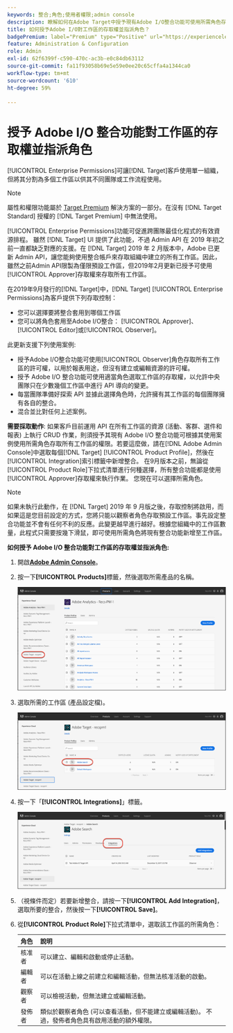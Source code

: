```yaml
---
keywords: 整合;角色;使用者權限;admin console
description: 瞭解如何在Adobe Target中授予現有Adobe I/O整合功能可使用所需角色存取所有工作區的許可權。
title: 如何授予Adobe I/O對工作區的存取權並指派角色？
badgePremium: label="Premium" type="Positive" url="https://experienceleague.adobe.com/docs/target/using/introduction/intro.html?lang=en#premium newtab=true" tooltip="檢視Target Premium包含的內容。"
feature: Administration & Configuration
role: Admin
exl-id: 62f6399f-c590-470c-ac3b-e0c84db63112
source-git-commit: fa11f93058b69e5e59e0ee20c65cffa4a1344ca0
workflow-type: tm+mt
source-wordcount: '610'
ht-degree: 59%

---
```


# 授予 Adobe I/O 整合功能對工作區的存取權並指派角色

[!UICONTROL Enterprise Permissions]可讓[!DNL Target]客戶使用單一組織，但將其分割為多個工作區以供其不同團隊或工作流程使用。

>[!NOTE]
>
>屬性和權限功能屬於 [Target Premium](/help/main/c-intro/intro.md#premium) 解決方案的一部分。在沒有 [!DNL Target Standard] 授權的 [!DNL Target Premium] 中無法使用。

[!UICONTROL Enterprise Permissions]功能可促進跨團隊最佳化程式的有效資源排程。 雖然 [!DNL Target] UI 提供了此功能，不過 Admin API 在 2019 年初之前一直都缺乏對應的支援。在 [!DNL Target] 2019 年 2 月版本中，Adobe 已更新 Admin API，讓您能夠使用整合帳戶來存取組織中建立的所有工作區。因此，雖然之前Admin API限製為僅限預設工作區，但2019年2月更新已授予可使用[!UICONTROL Approver]存取權來存取所有工作區。

在2019年9月發行的[!DNL Target]中，[!DNL Target] [!UICONTROL Enterprise Permissions]為客戶提供下列存取控制：

* 您可以選擇要將整合套用到哪個工作區
* 您可以將角色套用至Adobe I/O整合： [!UICONTROL Approver]、[!UICONTROL Editor]或[!UICONTROL Observer]。

此更新支援下列使用案例:

* 授予Adobe I/O整合功能可使用[!UICONTROL Observer]角色存取所有工作區的許可權，以用於報表用途，但沒有建立或編輯資源的許可權。
* 授予 Adobe I/O 整合功能可使用適當角色選取工作區的存取權，以允許中央團隊只在少數幾個工作區中進行 API 導向的變更。
* 每當團隊準備好探索 API 並據此選擇角色時，允許擁有其工作區的每個團隊擁有各自的整合。
* 混合並比對任何上述案例。

**需要採取動作**: 如果客戶目前運用 API 在所有工作區的資源 (活動、客群、選件和報表) 上執行 CRUD 作業，則須授予其現有 Adobe I/O 整合功能可根據其使用案例使用所需角色存取所有工作區的權限。若要這麼做，請在[!DNL Adobe Admin Console]中選取每個[!DNL Target] [!UICONTROL Product Profile]，然後在[!UICONTROL Integration]索引標籤中新增整合。 在9月版本之前，無論從[!UICONTROL Product Role]下拉式清單進行何種選擇，所有整合功能都是使用[!UICONTROL Approver]存取權來執行作業。 您現在可以選擇所需角色。

>[!NOTE]
>
>如果未執行此動作，在 [!DNL Target] 2019 年 9 月版之後，存取控制將啟用，而如果這是您目前設定的方式，您將只能以觀察者角色存取預設工作區。事先設定整合功能並不會有任何不利的反應。此變更越早進行越好。根據您組織中的工作區數量，此程式只需要按幾下滑鼠，即可使用所需角色將現有整合功能新增至工作區。

**如何授予 Adobe I/O 整合功能對工作區的存取權並指派角色:**

1. 開啟&#x200B;**[Adobe Admin Console](https://adminconsole.adobe.com)**。

1. 按一下&#x200B;**[!UICONTROL Products]**&#x200B;標籤，然後選取所需產品的名稱。

   ![在 Adobe Admin Console 中選擇產品](/help/main/administrating-target/c-user-management/property-channel/assets/io-choose-product.png)

1. 選取所需的工作區 (產品設定檔)。

   ![選取產品設定檔](/help/main/administrating-target/c-user-management/property-channel/assets/io-select-product-profile.png)

1. 按一下「**[!UICONTROL Integrations]**」標籤。

   ![整合功能索引標籤](/help/main/administrating-target/c-user-management/property-channel/assets/integrations-tab.png)

1. （視條件而定）若要新增整合，請按一下&#x200B;**[!UICONTROL Add Integration]**，選取所要的整合，然後按一下&#x200B;**[!UICONTROL Save]**。

1. 從&#x200B;**[!UICONTROL Product Role]**&#x200B;下拉式清單中，選取該工作區的所需角色：

   | 角色 | 說明 |
   |--- |--- |
   | 核准者 | 可以建立、編輯和啟動或停止活動。 |
   | 編輯者 | 可以在活動上線之前建立和編輯活動，但無法核准活動的啟動。 |
   | 觀察者 | 可以檢視活動，但無法建立或編輯活動。 |
   | 發佈者 | 類似於觀察者角色 (可以查看活動，但不能建立或編輯活動)。 不過，發佈者角色具有啟用活動的額外權限。 |
